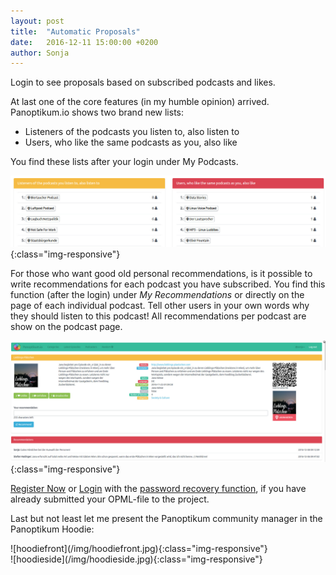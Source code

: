 ```yaml
---
layout: post
title:  "Automatic Proposals"
date:   2016-12-11 15:00:00 +0200
author: Sonja
---
```


Login to see proposals based on subscribed podcasts and likes.

At last one of the core features (in my humble opinion) arrived.
Panoptikum.io shows two brand new lists:
* Listeners of the podcasts you listen to, also listen to
* Users, who like the same podcasts as you, also like

You find these lists after your login under My Podcasts.

![propsal](/img/proposal.jpg){:class="img-responsive"}

For those who want good old personal recommendations, is it possible to write recommendations for each podcast you have subscribed. You find this function (after the login) under *My Recommendations* or directly on the page of each individual podcast. Tell other users in your own words why they should listen to this podcast! All recommendations per podcast are show on the podcast page.

![recommendation](/img/recommendation.jpg){:class="img-responsive"}

[Register Now](https://panoptikum.io/users/new) or [Login](https://panoptikum.io/sessions/new) with the [password recovery function](https://panoptikum.io/forgot_password), if you have already submitted your OPML-file to the project.

Last but not least let me present the Panoptikum community manager in the Panoptikum Hoodie:

<div class="column">
<div markdown="1" class="col-md-6">
![hoodiefront](/img/hoodiefront.jpg){:class="img-responsive"}
</div>

<div markdown="1" class="col-md-6">
![hoodieside](/img/hoodieside.jpg){:class="img-responsive"}
</div>
</div>
